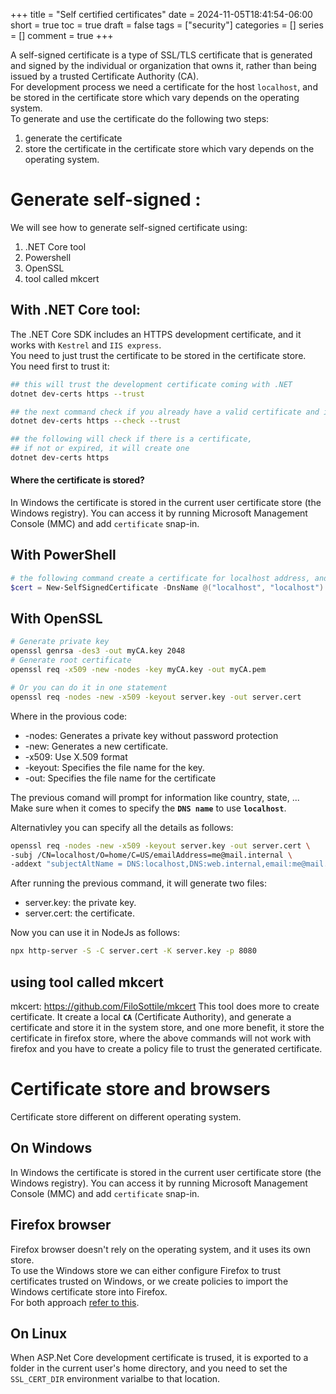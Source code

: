 +++
title = "Self certified certificates"
date = 2024-11-05T18:41:54-06:00
short = true
toc = true
draft = false
tags = ["security"]
categories = []
series = []
comment = true
+++

A self-signed certificate is a type of SSL/TLS certificate that is generated and signed by the individual or organization that owns it, rather than being issued by a trusted Certificate Authority (CA).  
For development process we need a certificate for the host `localhost`, and be stored in the certificate store which vary depends on the operating system.  
To generate and use the certificate do the following two steps:  

1. generate the certificate
2. store the certificate in the certificate store which vary depends on the operating system.


# Generate self-signed :
We will see how to generate self-signed certificate using:  

1. .NET Core tool
2. Powershell
3. OpenSSL
4. tool called mkcert

## With .NET Core tool:

The .NET Core SDK includes an HTTPS development certificate, and it works with `Kestrel` and `IIS express`.  
You need to just trust the certificate to be stored in the certificate store.  
You need first to trust it:  

```bash
## this will trust the development certificate coming with .NET
dotnet dev-certs https --trust

## the next command check if you already have a valid certificate and if trusted
dotnet dev-certs https --check --trust

## the following will check if there is a certificate, 
## if not or expired, it will create one
dotnet dev-certs https
```

#### Where the certificate is stored?
In Windows the certificate is stored in the current user certificate store (the Windows registry). You can access it by running Microsoft Management Console (MMC) and add `certificate` snap-in.



## With PowerShell

```powershell
# the following command create a certificate for localhost address, and store it in local machine store, under personal store
$cert = New-SelfSignedCertificate -DnsName @("localhost", "localhost") -CertStoreLocation "cert:\LocalMachine\My";
```


## With OpenSSL

```bash
# Generate private key
openssl genrsa -des3 -out myCA.key 2048
# Generate root certificate
openssl req -x509 -new -nodes -key myCA.key -out myCA.pem

# Or you can do it in one statement
openssl req -nodes -new -x509 -keyout server.key -out server.cert
```

Where in the provious code:

* -nodes: Generates a private key without password protection
* -new: Generates a new certificate.
* -x509: Use X.509 format
* -keyout: Specifies the file name for the key.
* -out: Specifies the file name for the certificate

The previous comand will prompt for information like country, state, ...  
Make sure when it comes to specify the **`DNS name`** to use **`localhost`**.  

Alternativley you can specify all the details as follows:  

```bash
openssl req -nodes -new -x509 -keyout server.key -out server.cert \
-subj /CN=localhost/O=home/C=US/emailAddress=me@mail.internal \
-addext "subjectAltName = DNS:localhost,DNS:web.internal,email:me@mail.internal" \
```

After running the previous command, it will generate two files:  

* server.key: the private key.
* server.cert: the certificate.

Now you can use it in NodeJs as follows:  

```bash
npx http-server -S -C server.cert -K server.key -p 8080
```

## using tool called mkcert
mkcert: https://github.com/FiloSottile/mkcert
This tool does more to create certificate. It create a local **`CA`** (Certificate Authority), and generate a certificate and store it in the system store, and one more benefit, it store the certificate in firefox store, where the above commands will not work with firefox and you have to create a policy file to trust the generated certificate.

# Certificate store and browsers
Certificate store different on different operating system.  

## On Windows
In Windows the certificate is stored in the current user certificate store (the Windows registry). You can access it by running Microsoft Management Console (MMC) and add `certificate` snap-in.

## Firefox browser
Firefox browser doesn't rely on the operating system, and it uses its own store.  
To use the Windows store we can either configure Firefox to trust certificates trusted on Windows, or we create policies to import the Windows certificate store into Firefox.  
For both approach [refer to this](https://support.mozilla.org/en-US/kb/setting-certificate-authorities-firefox).

## On Linux

When ASP.Net Core development certificate is trused, it is exported to a folder in the current user's home directory, and you need to set the `SSL_CERT_DIR` environment varialbe to that location.  

